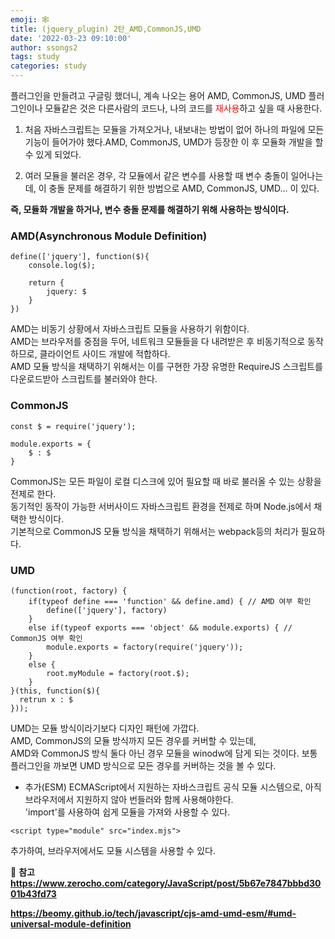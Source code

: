 ```yaml
---
emoji: 🕸
title: (jquery_plugin) 2탄_AMD,CommonJS,UMD  
date: '2022-03-23 09:10:00'
author: ssongs2
tags: study
categories: study
---
```


플러그인을 만들려고 구글링 했더니, 계속 나오는 용어 AMD, CommonJS, UMD
플러그인이나 모듈같은 것은 다른사람의 코드나, 나의 코드를 <span style="color:red;">재사용</span>하고 싶을 때 사용한다.

1. 처음 자바스크립트는 모듈을 가져오거나, 내보내는 방법이 없어 하나의 파일에 모든 기능이 들어가야 했다.AMD, CommonJS, UMD가 등장한 이 후 모듈화 개발을 할 수 있게 되었다.

2. 여러 모듈을 불러온 경우, 각 모듈에서 같은 변수를 사용할 때 변수 충돌이 일어나는데, 이 충돌 문제를 해결하기 위한 방법으로 AMD, CommonJS, UMD... 이 있다.

<b>즉, 모듈화 개발을 하거나, 변수 충돌 문제를 해결하기 위해 사용하는 방식이다.</b>

### AMD(Asynchronous Module Definition) 

```
define(['jquery'], function($){
    console.log($);

    return {
        jquery: $
    }
})
```
AMD는 비동기 상황에서 자바스크립트 모듈을 사용하기 위함이다.  
AMD는 브라우저를 중점을 두어, 네트워크 모듈들을 다 내려받은 후 비동기적으로 동작하므로, 클라이언트 사이드 개발에 적합하다.  
AMD 모듈 방식을 채택하기 위해서는 이를 구현한 가장 유명한 RequireJS 스크립트를 다운로드받아 스크립트를 불러와야 한다.  

### CommonJS

```
const $ = require('jquery');

module.exports = {
    $ : $
}
```
CommonJS는 모든 파일이 로컬 디스크에 있어 필요할 때 바로 불러올 수 있는 상황을 전제로 한다.  
동기적인 동작이 가능한 서버사이드 자바스크립트 환경을 전제로 하며 Node.js에서 채택한 방식이다.  
기본적으로 CommonJS 모듈 방식을 채택하기 위해서는 webpack등의 처리가 필요하다.  

### UMD

```
(function(root, factory) {
    if(typeof define === 'function' && define.amd) { // AMD 여부 확인
        define(['jquery'], factory)
    }
    else if(typeof exports === 'object' && module.exports) { // CommonJS 여부 확인
        module.exports = factory(require('jquery'));
    } 
    else { 
        root.myModule = factory(root.$);
    }
}(this, function($){
  retrun x : $
}));
```

UMD는 모듈 방식이라기보다 디자인 패턴에 가깝다.    
AMD, CommonJS의 모듈 방식까지 모든 경우를 커버할 수 있는데,  
AMD와 CommonJS 방식 둘다 아닌 경우 모듈을 winodw에 담게 되는 것이다. 
보통 플러그인을 까보면 UMD 방식으로 모든 경우를 커버하는 것을 볼 수 있다.   

+ 추가(ESM) 
ECMAScript에서 지원하는 자바스크립트 공식 모듈 시스템으로, 아직 브라우저에서 지원하지 않아 번들러와 함께 사용해야한다.  
'import'를 사용하여 쉽게 모듈을 가져와 사용할 수 있다.

```
<script type="module" src="index.mjs"> 
```
추가하여, 브라우저에서도 모듈 시스템을 사용할 수 있다.

📖 <b>참고<b>  
https://www.zerocho.com/category/JavaScript/post/5b67e7847bbbd3001b43fd73  

https://beomy.github.io/tech/javascript/cjs-amd-umd-esm/#umd-universal-module-definition

```toc

```

